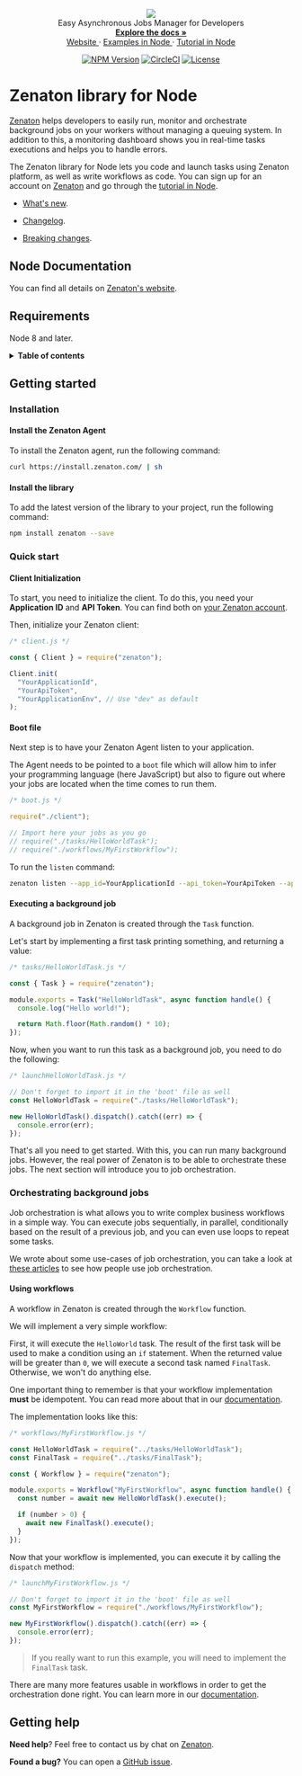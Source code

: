 <p align="center">
  <a href="https://zenaton.com" target="_blank">
    <img src="https://user-images.githubusercontent.com/36400935/58254828-e5176880-7d6b-11e9-9094-3f46d91faeee.png" target="_blank" />
  </a><br>
  Easy Asynchronous Jobs Manager for Developers <br>
  <a href="https://zenaton.com/documentation/node/getting-started/" target="_blank">
    <strong> Explore the docs » </strong>
  </a> <br>
  <a href="https://zenaton.com" target="_blank"> Website </a>
    ·
  <a href="https://github.com/zenaton/examples-node" target="_blank"> Examples in Node </a>
    ·
  <a href="https://app.zenaton.com/tutorial/node" target="_blank"> Tutorial in Node </a>
</p>
<p align="center">
  <a href="https://www.npmjs.com/package/zenaton"><img src="https://img.shields.io/npm/v/zenaton.svg" alt="NPM Version"></a>
  <a href="https://circleci.com/gh/zenaton/zenaton-node/tree/master" rel="nofollow" target="_blank"><img src="https://img.shields.io/circleci/project/github/zenaton/zenaton-node/master.svg" alt="CircleCI" style="max-width:100%;"></a>
  <a href="/LICENSE" target="_blank"><img src="https://img.shields.io/badge/iicense-MIT-blue.svg" alt="License" style="max-width:100%;"></a>
</p>

# Zenaton library for Node

[Zenaton](https://zenaton.com) helps developers to easily run, monitor and orchestrate background jobs on your workers without managing a queuing system. In addition to this, a monitoring dashboard shows you in real-time tasks executions and helps you to handle errors.

The Zenaton library for Node lets you code and launch tasks using Zenaton platform, as well as write workflows as code. You can sign up for an account on [Zenaton](https://zenaton.com) and go through the [tutorial in Node](https://app.zenaton.com/tutorial/node).

- [What's new](WHATSNEW.md).

- [Changelog](CHANGELOG.md).

- [Breaking changes](BREAKINGCHANGES.md).

## Node Documentation

You can find all details on [Zenaton's website](https://zenaton.com/documentation/node/getting-started).

## Requirements

Node 8 and later.

<details>
  <summary><strong>Table of contents</strong></summary>

<!-- START doctoc generated TOC please keep comment here to allow auto update -->
<!-- DON'T EDIT THIS SECTION, INSTEAD RE-RUN doctoc TO UPDATE -->

- [Getting started](#getting-started)
  - [Installation](#installation)
    - [Install the Zenaton Agent](#install-the-zenaton-agent)
    - [Install the library](#install-the-library)
  - [Quick start](#quick-start)
    - [Client Initialization](#client-initialization)
    - [Executing a background job](#executing-a-background-job)
  - [Orchestrating background jobs](#orchestrating-background-jobs)
    - [Using workflows](#using-workflows)
- [Getting help](#getting-help)

<!-- END doctoc generated TOC please keep comment here to allow auto update -->

</details>

## Getting started

### Installation

#### Install the Zenaton Agent

To install the Zenaton agent, run the following command:

```sh
curl https://install.zenaton.com/ | sh
```

#### Install the library

To add the latest version of the library to your project, run the following command:

```bash
npm install zenaton --save
```

### Quick start

#### Client Initialization

To start, you need to initialize the client. To do this, you need your **Application ID** and **API Token**.
You can find both on [your Zenaton account](https://app.zenaton.com/api).

Then, initialize your Zenaton client:

```javascript
/* client.js */

const { Client } = require("zenaton");

Client.init(
  "YourApplicationId",
  "YourApiToken",
  "YourApplicationEnv", // Use "dev" as default
);
```

#### Boot file

Next step is to have your Zenaton Agent listen to your application.

The Agent needs to be pointed to a `boot` file which will allow him to infer your programming language (here JavaScript) but also to figure out where your jobs are located when the time comes to run them.

```javascript
/* boot.js */

require("./client");

// Import here your jobs as you go
// require("./tasks/HelloWorldTask");
// require("./workflows/MyFirstWorkflow");
```

To run the `listen` command:

```sh
zenaton listen --app_id=YourApplicationId --api_token=YourApiToken --app_env=YourApplicationEnv --boot=boot.js
```

#### Executing a background job

A background job in Zenaton is created through the `Task` function.

Let's start by implementing a first task printing something, and returning a value:

```javascript
/* tasks/HelloWorldTask.js */

const { Task } = require("zenaton");

module.exports = Task("HelloWorldTask", async function handle() {
  console.log("Hello world!");

  return Math.floor(Math.random() * 10);
});
```

Now, when you want to run this task as a background job, you need to do the following:

```javascript
/* launchHelloWorldTask.js */

// Don't forget to import it in the 'boot' file as well
const HelloWorldTask = require("./tasks/HelloWorldTask");

new HelloWorldTask().dispatch().catch((err) => {
  console.error(err);
});
```

That's all you need to get started. With this, you can run many background jobs.
However, the real power of Zenaton is to be able to orchestrate these jobs. The next section will introduce you to job orchestration.

### Orchestrating background jobs

Job orchestration is what allows you to write complex business workflows in a simple way.
You can execute jobs sequentially, in parallel, conditionally based on the result of a previous job,
and you can even use loops to repeat some tasks.

We wrote about some use-cases of job orchestration, you can take a look at [these articles](https://medium.com/zenaton/tagged/nodejs)
to see how people use job orchestration.

#### Using workflows

A workflow in Zenaton is created through the `Workflow` function.

We will implement a very simple workflow:

First, it will execute the `HelloWorld` task.
The result of the first task will be used to make a condition using an `if` statement.
When the returned value will be greater than `0`, we will execute a second task named `FinalTask`.
Otherwise, we won't do anything else.

One important thing to remember is that your workflow implementation **must** be idempotent.
You can read more about that in our [documentation](https://zenaton.com/documentation/node/workflow-basics/#implementation).

The implementation looks like this:

```javascript
/* workflows/MyFirstWorkflow.js */

const HelloWorldTask = require("../tasks/HelloWorldTask");
const FinalTask = require("../tasks/FinalTask");

const { Workflow } = require("zenaton");

module.exports = Workflow("MyFirstWorkflow", async function handle() {
  const number = await new HelloWorldTask().execute();

  if (number > 0) {
    await new FinalTask().execute();
  }
});
```

Now that your workflow is implemented, you can execute it by calling the `dispatch` method:

```javascript
/* launchMyFirstWorkflow.js */

// Don't forget to import it in the 'boot' file as well
const MyFirstWorkflow = require("./workflows/MyFirstWorkflow");

new MyFirstWorkflow().dispatch().catch((err) => {
  console.error(err);
});
```

> If you really want to run this example, you will need to implement the `FinalTask` task.

There are many more features usable in workflows in order to get the orchestration done right. You can learn more
in our [documentation](https://zenaton.com/documentation/node/workflow-basics/#implementation).

## Getting help

**Need help**? Feel free to contact us by chat on [Zenaton](https://zenaton.com/).

**Found a bug?** You can open a [GitHub issue](https://github.com/zenaton/zenaton-node/issues).
